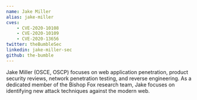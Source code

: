 ```yaml
---
name: Jake Miller
alias: jake-miller
cves:
    - CVE-2020-10108
    - CVE-2020-10109
    - CVE-2020-13656
twitter: theBumbleSec
linkedin: jake-miller-sec
github: the-bumble
---
```

Jake Miller (OSCE, OSCP) focuses on web application penetration, product security reviews, network penetration testing, and reverse engineering. As a dedicated member of the Bishop Fox research team, Jake focuses on identifying new attack techniques against the modern web.
